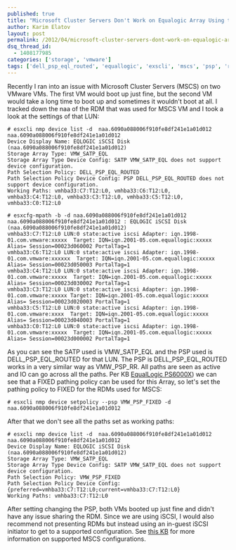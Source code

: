 ```yaml
---
published: true
title: "Microsoft Cluster Servers Don't Work on Equalogic Array Using the DELL_PSP_EQL_ROUTED Plugin"
author: Karim Elatov
layout: post
permalink: /2012/04/microsoft-cluster-servers-dont-work-on-equalogic-array-using-the-dell_psp_eql_routed-plugin/
dsq_thread_id:
  - 1408177985
categories: ['storage', 'vmware']
tags: ['dell_psp_eql_routed', 'equallogic', 'exscli', 'mscs', 'psp', 'rdm', 'vmw_satp_eql', 'vmw_satp_fixed']
---
```


Recently I ran into an issue with Microsoft Cluster Servers (MSCS) on two VMware VMs. The first VM would boot up just fine, but the second VM would take a long time to boot up and sometimes it wouldn't boot at all. I tracked down the naa of the RDM that was used for MSCS VM and I took a look at the settings of that LUN:


	# esxcli nmp device list -d  naa.6090a088006f910fe8df241e1a01d012
	naa.6090a088006f910fe8df241e1a01d012
	Device Display Name: EQLOGIC iSCSI Disk (naa.6090a088006f910fe8df241e1a01d012)
	Storage Array Type: VMW_SATP_EQL
	Storage Array Type Device Config: SATP VMW_SATP_EQL does not support device configuration.
	Path Selection Policy: DELL_PSP_EQL_ROUTED
	Path Selection Policy Device Config: PSP DELL_PSP_EQL_ROUTED does not support device configuration.
	Working Paths: vmhba33:C7:T12:L0, vmhba33:C6:T12:L0, vmhba33:C4:T12:L0, vmhba33:C3:T12:L0, vmhba33:C5:T12:L0, vmhba33:C0:T12:L0

	# esxcfg-mpath -b -d naa.6090a088006f910fe8df241e1a01d012
	naa.6090a088006f910fe8df241e1a01d012 : EQLOGIC iSCSI Disk (naa.6090a088006f910fe8df241e1a01d012)
	vmhba33:C7:T12:L0 LUN:0 state:active iscsi Adapter: iqn.1998-01.com.vmware:xxxxx  Target: IQN=iqn.2001-05.com.equallogic:xxxxx Alias= Session=00023d060002 PortalTag=1
	vmhba33:C6:T12:L0 LUN:0 state:active iscsi Adapter: iqn.1998-01.com.vmware:xxxxxx  Target: IQN=iqn.2001-05.com.equallogic:xxxxx Alias= Session=00023d050003 PortalTag=1
	vmhba33:C4:T12:L0 LUN:0 state:active iscsi Adapter: iqn.1998-01.com.vmware:xxxxx  Target: IQN=iqn.2001-05.com.equallogic:xxxxx Alias= Session=00023d030002 PortalTag=1
	vmhba33:C3:T12:L0 LUN:0 state:active iscsi Adapter: iqn.1998-01.com.vmware:xxxxx Target: IQN=iqn.2001-05.com.equallogic:xxxxx Alias= Session=00023d020003 PortalTag=1
	vmhba33:C5:T12:L0 LUN:0 state:active iscsi Adapter: iqn.1998-01.com.vmware:xxxx  Target: IQN=iqn.2001-05.com.equallogic:xxxxx Alias= Session=00023d040003 PortalTag=1
	vmhba33:C0:T12:L0 LUN:0 state:active iscsi Adapter: iqn.1998-01.com.vmware:xxxxx  Target: IQN=iqn.2001-05.com.equallogic:xxxxx Alias= Session=00023d000002 PortalTag=1


As you can see the SATP used is VMW_SATP_EQL and the PSP used is DELL_PSP_EQL_ROUTED for that LUN. The PSP is DELL_PSP_EQL_ROUTED works in a very similar way as VMW_PSP_RR. All paths are seen as active and IO can go across all the paths. Per KB [EqualLogic PS6000X](http://kb.vmware.com/kb/1037959)) we can see that a FIXED pathing policy can be used for this Array, so let's set the pathing policy to FIXED for the RDMs used for MSCS:


	# esxcli nmp device setpolicy --psp VMW_PSP_FIXED -d naa.6090a088006f910fe8df241e1a01d012


After that we don't see all the paths set as working paths:


	# esxcli nmp device list -d  naa.6090a088006f910fe8df241e1a01d012
	naa.6090a088006f910fe8df241e1a01d012
	Device Display Name: EQLOGIC iSCSI Disk (naa.6090a088006f910fe8df241e1a01d012)
	Storage Array Type: VMW_SATP_EQL
	Storage Array Type Device Config: SATP VMW_SATP_EQL does not support device configuration.
	Path Selection Policy: VMW_PSP_FIXED
	Path Selection Policy Device Config: {preferred=vmhba33:C7:T12:L0;current=vmhba33:C7:T12:L0}
	Working Paths: vmhba33:C7:T12:L0


After setting changing the PSP, both VMs booted up just fine and didn't have any issue sharing the RDM. Since we are using iSCSI, I would also recommend not presenting RDMs but instead using an in-guest iSCSI initiator to get to a supported configuration. See [this KB](http://kb.vmware.com/kb/1037959) for more information on supported MSCS configurations.

